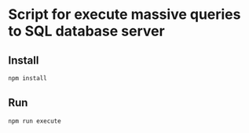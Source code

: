 # Script for execute massive queries to SQL database server

## Install

```bash
npm install
```

## Run

```bash
npm run execute
```
